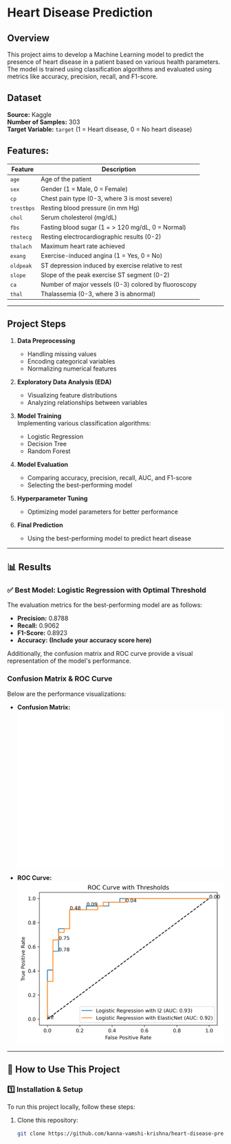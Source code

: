 # Heart Disease Prediction

## Overview  
This project aims to develop a Machine Learning model to predict the presence of heart disease in a patient based on various health parameters. The model is trained using classification algorithms and evaluated using metrics like accuracy, precision, recall, and F1-score.

## Dataset  
**Source:** Kaggle  
**Number of Samples:** 303  
**Target Variable:** `target` (1 = Heart disease, 0 = No heart disease)  

## Features:  
| Feature   | Description |
|-----------|------------|
| `age`     | Age of the patient |
| `sex`     | Gender (1 = Male, 0 = Female) |
| `cp`      | Chest pain type (0-3, where 3 is most severe) |
| `trestbps` | Resting blood pressure (in mm Hg) |
| `chol`    | Serum cholesterol (mg/dL) |
| `fbs`     | Fasting blood sugar (1 = > 120 mg/dL, 0 = Normal) |
| `restecg` | Resting electrocardiographic results (0-2) |
| `thalach` | Maximum heart rate achieved |
| `exang`   | Exercise-induced angina (1 = Yes, 0 = No) |
| `oldpeak` | ST depression induced by exercise relative to rest |
| `slope`   | Slope of the peak exercise ST segment (0-2) |
| `ca`      | Number of major vessels (0-3) colored by fluoroscopy |
| `thal`    | Thalassemia (0-3, where 3 is abnormal) |

---

## Project Steps  

1. **Data Preprocessing**  
   - Handling missing values  
   - Encoding categorical variables  
   - Normalizing numerical features  

2. **Exploratory Data Analysis (EDA)**  
   - Visualizing feature distributions  
   - Analyzing relationships between variables  

3. **Model Training**  
   Implementing various classification algorithms:  
   - Logistic Regression  
   - Decision Tree  
   - Random Forest  

4. **Model Evaluation**  
   - Comparing accuracy, precision, recall, AUC, and F1-score  
   - Selecting the best-performing model  

5. **Hyperparameter Tuning**  
   - Optimizing model parameters for better performance  

6. **Final Prediction**  
   - Using the best-performing model to predict heart disease  

---

## 📊 Results  

### ✅ Best Model: **Logistic Regression with Optimal Threshold**  
The evaluation metrics for the best-performing model are as follows:  

- **Precision:** 0.8788  
- **Recall:** 0.9062  
- **F1-Score:** 0.8923  
- **Accuracy:** **(Include your accuracy score here)**  

Additionally, the confusion matrix and ROC curve provide a visual representation of the model's performance.  

### **Confusion Matrix & ROC Curve**  
Below are the performance visualizations:  

- **Confusion Matrix:**  
  ![Confusion Matrix](confusion_matrix.png)  

- **ROC Curve:**  
  ![ROC Curve](roc_curve.png)  

---

## 📌 How to Use This Project  

### **1️⃣ Installation & Setup**  
To run this project locally, follow these steps:  

1. Clone this repository:  
   ```bash
   git clone https://github.com/kanna-vamshi-krishna/heart-disease-prediction.git








